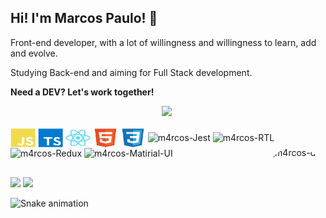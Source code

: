 ## Hi! I'm Marcos Paulo! 🚀
Front-end developer, with a lot of willingness and willingness to learn, add and evolve.

Studying Back-end and aiming for Full Stack development.

**Need a DEV? Let's work together!**

<div align="center" style="display: flex, flexWrap: no-wrap">
  <a href="https://github.com/m4rcos-dev"></a>
  <img height="180em" src="https://github-readme-stats.vercel.app/api?username=m4rcos-dev&show_icons=true&theme=dark&include_all_commits=true&count_private=true"/>
  <img height="180em" src="https://github-readme-stats.vercel.app/api/top-langs/?username=m4rcos-dev&show_icons=true&theme=dark" alt="">
</div>

</div>
<div style="display: inline_block"><br>
  <img align="center" alt="m4rcos-Js" height="30" width="40" src="https://raw.githubusercontent.com/devicons/devicon/master/icons/javascript/javascript-plain.svg">
  <img align="center" alt="m4rcos-Ts" height="30" width="40" src="https://raw.githubusercontent.com/devicons/devicon/master/icons/typescript/typescript-plain.svg">
  <img align="center" alt="m4rcos-React" height="30" width="40" src="https://raw.githubusercontent.com/devicons/devicon/master/icons/react/react-original.svg">
  <img align="center" alt="m4rcos-HTML" height="30" width="40" src="https://raw.githubusercontent.com/devicons/devicon/master/icons/html5/html5-original.svg">
  <img align="center" alt="m4rcos-CSS" height="30" width="40" src="https://raw.githubusercontent.com/devicons/devicon/master/icons/css3/css3-original.svg">
  <img align="center" alt="m4rcos-Jest" height="30" width="40" src="https://user-images.githubusercontent.com/104791582/197047579-c08183a6-7f97-48ea-ba42-d96f13907345.svg">
  <img align="center" alt="m4rcos-RTL" height="30" width="40" src="https://user-images.githubusercontent.com/104791582/197048284-18140464-e1f6-47a0-a5fc-c7f2ec502e47.png">
  <img align="center" alt="m4rcos-Redux" height="30" width="40" src="https://user-images.githubusercontent.com/104791582/197048613-1a8a1db3-5e57-407e-ace3-1f9ee2001f9a.svg">
  <img align="center" alt="m4rcos-Matirial-UI" height="30" width="40" src="https://user-images.githubusercontent.com/104791582/197049212-1f44d95a-d9d0-4d66-a181-6510ad36bc7a.png">
  <img align="right" alt="m4rcos-dev" height="260" style="border-radius:50px" src="https://i.imgur.com/dmf6VH3.png">
</div>

##

<div> 
  <a href = "mailto:dev.marcospereira@gmail.com"><img src="https://img.shields.io/badge/-Gmail-%23333?style=for-the-badge&logo=gmail&logoColor=white" target="_blank"></a>
  <a href="http://www.linkedin.com/in/dev-marcospaulo" target="_blank"><img src="https://img.shields.io/badge/-LinkedIn-%230077B5?style=for-the-badge&logo=linkedin&logoColor=white" target="_blank"></a> 
  
  ![Snake animation](https://github.com/m4rcos-dev/m4rcos-dev/blob/output/github-contribution-grid-snake.svg)
  
  </div>
